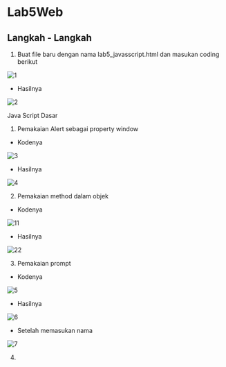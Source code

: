 # Lab5Web
## Langkah - Langkah
1. Buat file baru dengan nama lab5_javasscript.html dan masukan coding berikut

  ![1](https://user-images.githubusercontent.com/56239989/115985218-fced6c00-a5d4-11eb-98a4-9bd53575dbe5.jpg)

  - Hasilnya
  
  ![2](https://user-images.githubusercontent.com/56239989/115985230-0d9de200-a5d5-11eb-9658-3b7ca80e7c56.jpg)

Java Script Dasar

1. Pemakaian Alert sebagai property window

  - Kodenya

  ![3](https://user-images.githubusercontent.com/56239989/115985273-46d65200-a5d5-11eb-8105-761c1eb5bbea.jpg)

  - Hasilnya

  ![4](https://user-images.githubusercontent.com/56239989/115985283-505fba00-a5d5-11eb-8599-35bad0883be9.jpg)
  
2. Pemakaian method dalam objek

  - Kodenya
  
  ![11](https://user-images.githubusercontent.com/56239989/115985336-a46a9e80-a5d5-11eb-92b2-47b42612fc9e.jpg)

  - Hasilnya

  ![22](https://user-images.githubusercontent.com/56239989/115985341-ab91ac80-a5d5-11eb-88ed-4675ab0347ad.jpg)  

3. Pemakaian prompt

  -  Kodenya
  
  ![5](https://user-images.githubusercontent.com/56239989/115985356-bd734f80-a5d5-11eb-9b2b-2a5c2a07620f.jpg)
  
  - Hasilnya

  ![6](https://user-images.githubusercontent.com/56239989/115985371-c9f7a800-a5d5-11eb-9ad6-b52d619dccba.jpg)
  
  - Setelah memasukan nama
  
  ![7](https://user-images.githubusercontent.com/56239989/115985381-d11eb600-a5d5-11eb-8c3d-fc4a95119f5e.jpg)

4.

